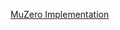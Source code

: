 [MuZero Implementation](https://github.com/werner-duvaud/muzero-general/blob/master/self_play.py)  
